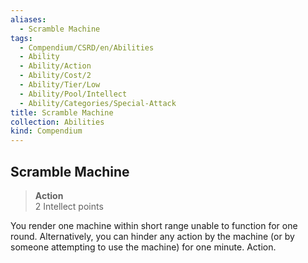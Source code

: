 ```yaml
---
aliases:
  - Scramble Machine
tags:
  - Compendium/CSRD/en/Abilities
  - Ability
  - Ability/Action
  - Ability/Cost/2
  - Ability/Tier/Low
  - Ability/Pool/Intellect
  - Ability/Categories/Special-Attack
title: Scramble Machine
collection: Abilities
kind: Compendium
---
```

## Scramble Machine  
>**Action**  
>2 Intellect points
  
You render one machine within short range unable to function for one round. Alternatively, you can hinder any action by the machine (or by someone attempting to use the machine) for one minute. Action.